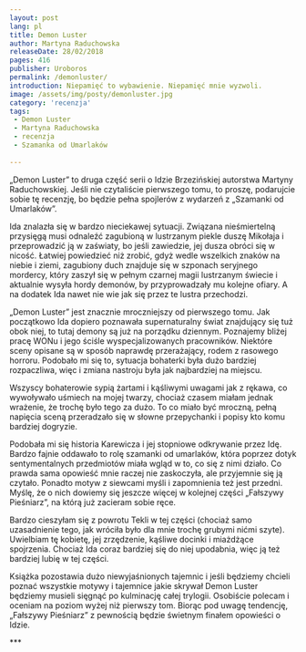 ```yaml
---
layout: post
lang: pl
title: Demon Luster
author: Martyna Raduchowska
releaseDate: 28/02/2018
pages: 416
publisher: Uroboros
permalink: /demonluster/
introduction: Niepamięć to wybawienie. Niepamięć mnie wyzwoli.
image: /assets/img/posty/demonluster.jpg
category: 'recenzja'
tags:
 - Demon Luster
 - Martyna Raduchowska
 - recenzja
 - Szamanka od Umarlaków
 
---
```


  „Demon Luster” to druga część serii o Idzie Brzezińskiej autorstwa Martyny Raduchowskiej. Jeśli nie czytaliście pierwszego tomu, to proszę, podarujcie sobie tę recenzję, bo będzie pełna spojlerów z wydarzeń z „Szamanki od Umarlaków”.

  Ida znalazła się w bardzo nieciekawej sytuacji. Związana nieśmiertelną przysięgą musi odnaleźć zagubioną w lustrzanym piekle duszę Mikołaja i przeprowadzić ją w zaświaty, bo jeśli zawiedzie, jej dusza obróci się w nicość. Łatwiej powiedzieć niż zrobić, gdyż wedle wszelkich znaków na niebie i ziemi, zagubiony duch znajduje się w szponach seryjnego mordercy, który zaszył się w pełnym czarnej magii lustrzanym świecie i aktualnie wysyła hordy demonów, by przyprowadzały mu kolejne ofiary. A na dodatek Ida nawet nie wie jak się przez te lustra przechodzi.

  „Demon Luster” jest znacznie mroczniejszy od pierwszego tomu. Jak początkowo Ida dopiero poznawała supernaturalny świat znajdujący się tuż obok niej, to tutaj demony są już na porządku dziennym. Poznajemy bliżej pracę WONu i jego ściśle wyspecjalizowanych pracowników. Niektóre sceny opisane są w sposób naprawdę przerażający, rodem z rasowego horroru. Podobało mi się to, sytuacja bohaterki była dużo bardziej rozpaczliwa, więc i zmiana nastroju była jak najbardziej na miejscu.

  Wszyscy bohaterowie sypią żartami i kąśliwymi uwagami jak z rękawa, co wywoływało uśmiech na mojej twarzy, chociaż czasem miałam jednak wrażenie, że trochę było tego za dużo. To co miało być mroczną, pełną napięcia sceną przeradzało się w słowne przepychanki i popisy kto komu bardziej dogryzie.

  Podobała mi się historia Karewicza i jej stopniowe odkrywanie przez Idę. Bardzo fajnie oddawało to rolę szamanki od umarlaków, która poprzez dotyk sentymentalnych przedmiotów miała wgląd w to, co się z nimi działo. Co prawda sama opowieść mnie raczej nie zaskoczyła, ale przyjemnie się ją czytało. Ponadto motyw z siewcami myśli i zapomnienia też jest przedni. Myślę, że o nich dowiemy się jeszcze więcej w kolejnej części „Fałszywy Pieśniarz”, na którą już zacieram sobie ręce.

  Bardzo cieszyłam się z powrotu Tekli w tej części (chociaż samo uzasadnienie tego, jak wróciła było dla mnie trochę grubymi nićmi szyte). Uwielbiam tę kobietę, jej zrzędzenie, kąśliwe docinki i miażdżące spojrzenia. Chociaż Ida coraz bardziej się do niej upodabnia, więc ją też bardziej lubię w tej części.

  Książka pozostawia dużo niewyjaśnionych tajemnic i jeśli będziemy chcieli poznać wszystkie motywy i tajemnice jakie skrywał Demon Luster będziemy musieli sięgnąć po kulminację całej trylogii. Osobiście polecam i oceniam na poziom wyżej niż pierwszy tom. Biorąc pod uwagę tendencję, „Fałszywy Pieśniarz” z pewnością będzie świetnym finałem opowieści o Idzie.


  \*\*\*
